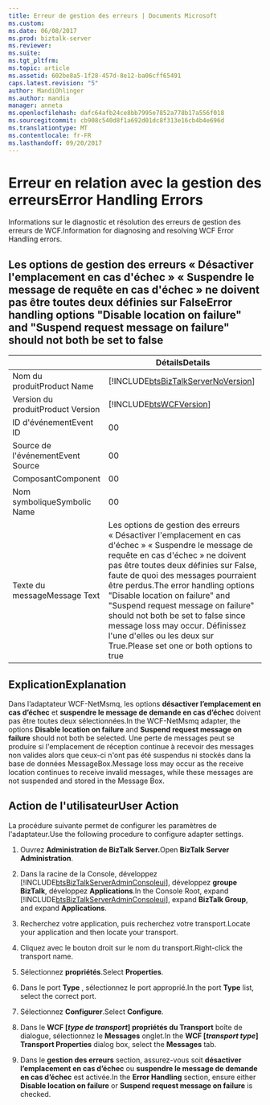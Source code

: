 ```yaml
---
title: Erreur de gestion des erreurs | Documents Microsoft
ms.custom: 
ms.date: 06/08/2017
ms.prod: biztalk-server
ms.reviewer: 
ms.suite: 
ms.tgt_pltfrm: 
ms.topic: article
ms.assetid: 602be8a5-1f28-457d-8e12-ba06cff65491
caps.latest.revision: "5"
author: MandiOhlinger
ms.author: mandia
manager: anneta
ms.openlocfilehash: dafc64afb24ce8bb7995e7852a778b17a556f018
ms.sourcegitcommit: cb908c540d8f1a692d01dc8f313e16cb4b4e696d
ms.translationtype: MT
ms.contentlocale: fr-FR
ms.lasthandoff: 09/20/2017
---
```

# <a name="error-handling-errors"></a><span data-ttu-id="1afe8-102">Erreur en relation avec la gestion des erreurs</span><span class="sxs-lookup"><span data-stu-id="1afe8-102">Error Handling Errors</span></span>
<span data-ttu-id="1afe8-103">Informations sur le diagnostic et résolution des erreurs de gestion des erreurs de WCF.</span><span class="sxs-lookup"><span data-stu-id="1afe8-103">Information for diagnosing and resolving WCF Error Handling errors.</span></span>  

## <a name="error-handling-options-disable-location-on-failure-and-suspend-request-message-on-failure-should-not-both-be-set-to-false"></a><span data-ttu-id="1afe8-104">Les options de gestion des erreurs « Désactiver l'emplacement en cas d'échec » « Suspendre le message de requête en cas d'échec » ne doivent pas être toutes deux définies sur False</span><span class="sxs-lookup"><span data-stu-id="1afe8-104">Error handling options "Disable location on failure" and "Suspend request message on failure" should not both be set to false</span></span>    
||<span data-ttu-id="1afe8-105">Détails</span><span class="sxs-lookup"><span data-stu-id="1afe8-105">Details</span></span>|  
|-|-|  
|<span data-ttu-id="1afe8-106">Nom du produit</span><span class="sxs-lookup"><span data-stu-id="1afe8-106">Product Name</span></span>|[!INCLUDE[btsBizTalkServerNoVersion](../includes/btsbiztalkservernoversion-md.md)]|  
|<span data-ttu-id="1afe8-107">Version du produit</span><span class="sxs-lookup"><span data-stu-id="1afe8-107">Product Version</span></span>|[!INCLUDE[btsWCFVersion](../includes/btswcfversion-md.md)]|  
|<span data-ttu-id="1afe8-108">ID d'événement</span><span class="sxs-lookup"><span data-stu-id="1afe8-108">Event ID</span></span>|<span data-ttu-id="1afe8-109">0</span><span class="sxs-lookup"><span data-stu-id="1afe8-109">0</span></span>|  
|<span data-ttu-id="1afe8-110">Source de l'événement</span><span class="sxs-lookup"><span data-stu-id="1afe8-110">Event Source</span></span>|<span data-ttu-id="1afe8-111">0</span><span class="sxs-lookup"><span data-stu-id="1afe8-111">0</span></span>|  
|<span data-ttu-id="1afe8-112">Composant</span><span class="sxs-lookup"><span data-stu-id="1afe8-112">Component</span></span>|<span data-ttu-id="1afe8-113">0</span><span class="sxs-lookup"><span data-stu-id="1afe8-113">0</span></span>|  
|<span data-ttu-id="1afe8-114">Nom symbolique</span><span class="sxs-lookup"><span data-stu-id="1afe8-114">Symbolic Name</span></span>|<span data-ttu-id="1afe8-115">0</span><span class="sxs-lookup"><span data-stu-id="1afe8-115">0</span></span>|  
|<span data-ttu-id="1afe8-116">Texte du message</span><span class="sxs-lookup"><span data-stu-id="1afe8-116">Message Text</span></span>|<span data-ttu-id="1afe8-117">Les options de gestion des erreurs « Désactiver l'emplacement en cas d'échec » « Suspendre le message de requête en cas d'échec » ne doivent pas être toutes deux définies sur False, faute de quoi des messages pourraient être perdus.</span><span class="sxs-lookup"><span data-stu-id="1afe8-117">The error handling options "Disable location on failure" and "Suspend request message on failure" should not both be set to false since message loss may occur.</span></span> <span data-ttu-id="1afe8-118">Définissez l'une d'elles ou les deux sur True.</span><span class="sxs-lookup"><span data-stu-id="1afe8-118">Please set one or both options to true</span></span>|  
  
## <a name="explanation"></a><span data-ttu-id="1afe8-119">Explication</span><span class="sxs-lookup"><span data-stu-id="1afe8-119">Explanation</span></span>  
 <span data-ttu-id="1afe8-120">Dans l’adaptateur WCF-NetMsmq, les options **désactiver l’emplacement en cas d’échec** et **suspendre le message de demande en cas d’échec** doivent pas être toutes deux sélectionnées.</span><span class="sxs-lookup"><span data-stu-id="1afe8-120">In the WCF-NetMsmq adapter, the options **Disable location on failure** and **Suspend request message on failure** should not both be selected.</span></span> <span data-ttu-id="1afe8-121">Une perte de messages peut se produire si l'emplacement de réception continue à recevoir des messages non valides alors que ceux-ci n'ont pas été suspendus ni stockés dans la base de données MessageBox.</span><span class="sxs-lookup"><span data-stu-id="1afe8-121">Message loss may occur as the receive location continues to receive invalid messages, while these messages are not suspended and stored in the Message Box.</span></span>  
  
## <a name="user-action"></a><span data-ttu-id="1afe8-122">Action de l'utilisateur</span><span class="sxs-lookup"><span data-stu-id="1afe8-122">User Action</span></span>  
 <span data-ttu-id="1afe8-123">La procédure suivante permet de configurer les paramètres de l'adaptateur.</span><span class="sxs-lookup"><span data-stu-id="1afe8-123">Use the following procedure to configure adapter settings.</span></span>    

1. <span data-ttu-id="1afe8-124">Ouvrez **Administration de BizTalk Server.**</span><span class="sxs-lookup"><span data-stu-id="1afe8-124">Open **BizTalk Server Administration**.</span></span>  
  
2.  <span data-ttu-id="1afe8-125">Dans la racine de la Console, développez [!INCLUDE[btsBizTalkServerAdminConsoleui](../includes/btsbiztalkserveradminconsoleui-md.md)], développez **groupe BizTalk**, développez **Applications**.</span><span class="sxs-lookup"><span data-stu-id="1afe8-125">In the Console Root, expand [!INCLUDE[btsBizTalkServerAdminConsoleui](../includes/btsbiztalkserveradminconsoleui-md.md)], expand **BizTalk Group**, and expand **Applications**.</span></span>  
  
3.  <span data-ttu-id="1afe8-126">Recherchez votre application, puis recherchez votre transport.</span><span class="sxs-lookup"><span data-stu-id="1afe8-126">Locate your application and then locate your transport.</span></span>  
  
4.  <span data-ttu-id="1afe8-127">Cliquez avec le bouton droit sur le nom du transport.</span><span class="sxs-lookup"><span data-stu-id="1afe8-127">Right-click the transport name.</span></span>  
  
5.  <span data-ttu-id="1afe8-128">Sélectionnez **propriétés**.</span><span class="sxs-lookup"><span data-stu-id="1afe8-128">Select **Properties**.</span></span>  
  
6.  <span data-ttu-id="1afe8-129">Dans le port **Type** , sélectionnez le port approprié.</span><span class="sxs-lookup"><span data-stu-id="1afe8-129">In the port **Type** list, select the correct port.</span></span>  
  
7.  <span data-ttu-id="1afe8-130">Sélectionnez **Configurer**.</span><span class="sxs-lookup"><span data-stu-id="1afe8-130">Select **Configure**.</span></span>  
  
8.  <span data-ttu-id="1afe8-131">Dans le **WCF [***type de transport***] propriétés du Transport** boîte de dialogue, sélectionnez le **Messages** onglet.</span><span class="sxs-lookup"><span data-stu-id="1afe8-131">In the **WCF [***transport type***] Transport Properties** dialog box, select the **Messages** tab.</span></span>  
  
9. <span data-ttu-id="1afe8-132">Dans le **gestion des erreurs** section, assurez-vous soit **désactiver l’emplacement en cas d’échec** ou **suspendre le message de demande en cas d’échec** est activée.</span><span class="sxs-lookup"><span data-stu-id="1afe8-132">In the **Error Handling** section, ensure either **Disable location on failure** or **Suspend request message on failure** is checked.</span></span>
